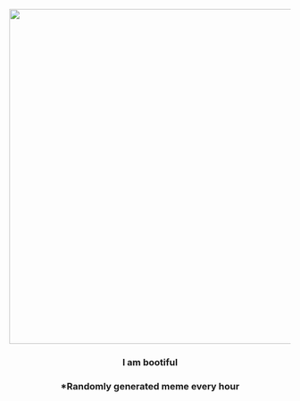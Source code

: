 <p align="center">
        <img src="https://i.redd.it/ly9hfkg3cu691.jpg" width="600" height="600">
        </p>
        <h3 align="center">I am bootiful</h3>
        <h3 align="center">*Randomly generated meme every hour</h3>
    